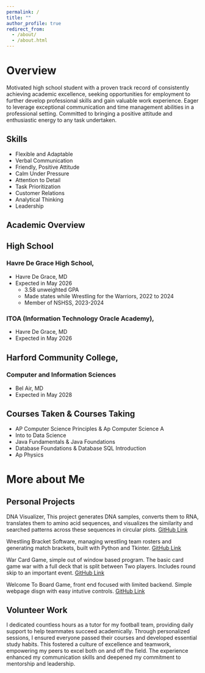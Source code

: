 ```yaml
---
permalink: /
title: ""
author_profile: true
redirect_from: 
  - /about/
  - /about.html
---
```


# Overview
Motivated high school student with a proven track record of 
consistently achieving academic excellence, seeking 
opportunities for employment to further develop 
professional skills and gain valuable work experience. Eager 
to leverage exceptional communication and time 
management abilities in a professional setting. Committed 
to bringing a positive attitude and enthusiastic energy to 
any task undertaken.

## Skills
- Flexible and Adaptable  
- Verbal Communication
- Friendly, Positive Attitude
- Calm Under Pressure
- Attention to Detail
- Task Prioritization
- Customer Relations
- Analytical Thinking
- Leadership

## Academic Overview
## High School
### Havre De Grace High School, 
- Havre De Grace, MD
- Expected in May 2026
  - 3.58 unweighted GPA
  - Made states while Wrestling for the Warriors, 2022 to 2024
  - Member of NSHSS, 2023-2024

### ITOA (Information Technology Oracle Academy), 
- Havre De Grace, MD
- Expected in May 2026

## Harford Community College, 
### Computer and Information Sciences
- Bel Air, MD
- Expected in May 2028

## Courses Taken & Courses Taking
- AP Computer Science Principles & Ap Computer Science A
- Into to Data Science 
- Java Fundamentals & Java Foundations
- Database Foundations & Database SQL Introduction
- Ap Physics

# More about Me
## Personal Projects
DNA Visualizer, This project generates DNA samples, converts them to RNA, translates them to amino acid sequences, and visualizes the similarity and searched patterns across these sequences in circular plots.
[GitHub Link](https://github.com/AydenW359/DNA-Comparison-Data-Visualizer/tree/main)

Wrestling Bracket Software, managing wrestling team rosters and generating match brackets, built with Python and Tkinter.
[GitHub Link](https://github.com/AydenW359/WrestlingBracket/tree/main)

War Card Game, simple out of window based program. The basic card game war with a full deck that is split between Two players. Includes round skip to an important event.
[GitHub Link](https://github.com/AydenW359/WarGame/tree/main)

Welcome To Board Game, front end focused with limited backend. Simple webpage disgn with easy intutive controls.
[GitHub Link](https://github.com/AydenW359/WelcomeToFrontEnd/tree/main)

## Volunteer Work
I dedicated countless hours as a tutor for my football team, 
providing daily support to help teammates succeed 
academically. Through personalized sessions, I ensured 
everyone passed their courses and developed essential 
study habits. This fostered a culture of excellence and 
teamwork, empowering my peers to excel both on and off 
the field. The experience enhanced my communication skills 
and deepened my commitment to mentorship and 
leadership.
